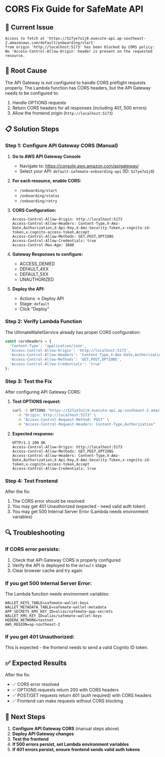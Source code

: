 # CORS Fix Guide for SafeMate API

## 🚨 **Current Issue**
```
Access to fetch at 'https://527ye7o1j0.execute-api.ap-southeast-2.amazonaws.com/default/onboarding/start' 
from origin 'http://localhost:5173' has been blocked by CORS policy: 
No 'Access-Control-Allow-Origin' header is present on the requested resource.
```

## 🔧 **Root Cause**
The API Gateway is not configured to handle CORS preflight requests properly. The Lambda function has CORS headers, but the API Gateway needs to be configured to:
1. Handle OPTIONS requests
2. Return CORS headers for all responses (including 401, 500 errors)
3. Allow the frontend origin (`http://localhost:5173`)

## 📋 **Solution Steps**

### **Step 1: Configure API Gateway CORS (Manual)**

1. **Go to AWS API Gateway Console**
   - Navigate to: https://console.aws.amazon.com/apigateway/
   - Select your API: `default-safemate-onboarding-api` (ID: `527ye7o1j0`)

2. **For each resource, enable CORS:**
   - `/onboarding/start`
   - `/onboarding/status` 
   - `/onboarding/retry`

3. **CORS Configuration:**
   ```
   Access-Control-Allow-Origin: http://localhost:5173
   Access-Control-Allow-Headers: Content-Type,X-Amz-Date,Authorization,X-Api-Key,X-Amz-Security-Token,x-cognito-id-token,x-cognito-access-token,Accept
   Access-Control-Allow-Methods: GET,POST,OPTIONS
   Access-Control-Allow-Credentials: true
   Access-Control-Max-Age: 3600
   ```

4. **Gateway Responses to configure:**
   - ACCESS_DENIED
   - DEFAULT_4XX
   - DEFAULT_5XX
   - UNAUTHORIZED

5. **Deploy the API:**
   - Actions → Deploy API
   - Stage: `default`
   - Click "Deploy"

### **Step 2: Verify Lambda Function**

The UltimateWalletService already has proper CORS configuration:

```javascript
const corsHeaders = {
  'Content-Type': 'application/json',
  'Access-Control-Allow-Origin': 'http://localhost:5173',
  'Access-Control-Allow-Headers': 'Content-Type,X-Amz-Date,Authorization,X-Api-Key,X-Amz-Security-Token,x-cognito-id-token,x-cognito-access-token,Accept',
  'Access-Control-Allow-Methods': 'GET,POST,OPTIONS',
  'Access-Control-Allow-Credentials': 'true'
};
```

### **Step 3: Test the Fix**

After configuring API Gateway CORS:

1. **Test OPTIONS request:**
   ```bash
   curl -X OPTIONS "https://527ye7o1j0.execute-api.ap-southeast-2.amazonaws.com/default/onboarding/start" \
     -H "Origin: http://localhost:5173" \
     -H "Access-Control-Request-Method: POST" \
     -H "Access-Control-Request-Headers: Content-Type,Authorization"
   ```

2. **Expected response:**
   ```
   HTTP/1.1 200 OK
   Access-Control-Allow-Origin: http://localhost:5173
   Access-Control-Allow-Methods: GET,POST,OPTIONS
   Access-Control-Allow-Headers: Content-Type,X-Amz-Date,Authorization,X-Api-Key,X-Amz-Security-Token,x-cognito-id-token,x-cognito-access-token,Accept
   Access-Control-Allow-Credentials: true
   ```

### **Step 4: Test Frontend**

After the fix:
1. The CORS error should be resolved
2. You may get 401 Unauthorized (expected - need valid auth token)
3. You may get 500 Internal Server Error (Lambda needs environment variables)

## 🔍 **Troubleshooting**

### **If CORS error persists:**
1. Check that API Gateway CORS is properly configured
2. Verify the API is deployed to the `default` stage
3. Clear browser cache and try again

### **If you get 500 Internal Server Error:**
The Lambda function needs environment variables:
```
WALLET_KEYS_TABLE=safemate-wallet-keys
WALLET_METADATA_TABLE=safemate-wallet-metadata
APP_SECRETS_KMS_KEY_ID=alias/safemate-app-secrets
WALLET_KMS_KEY_ID=alias/safemate-wallet-keys
HEDERA_NETWORK=testnet
AWS_REGION=ap-southeast-2
```

### **If you get 401 Unauthorized:**
This is expected - the frontend needs to send a valid Cognito ID token.

## ✅ **Expected Results**

After the fix:
- ✅ CORS error resolved
- ✅ OPTIONS requests return 200 with CORS headers
- ✅ POST/GET requests return 401 (auth required) with CORS headers
- ✅ Frontend can make requests without CORS blocking

## 🎯 **Next Steps**

1. **Configure API Gateway CORS** (manual steps above)
2. **Deploy API Gateway changes**
3. **Test the frontend**
4. **If 500 errors persist, set Lambda environment variables**
5. **If 401 errors persist, ensure frontend sends valid auth tokens**
